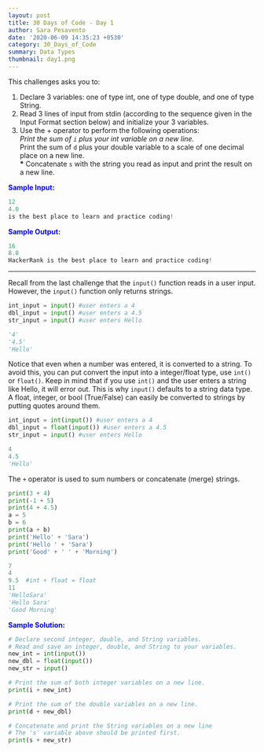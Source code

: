 ```yaml
---
layout: post
title: 30 Days of Code - Day 1 
author: Sara Pesavento
date: '2020-06-09 14:35:23 +0530'
category: 30_Days_of_Code
summary: Data Types
thumbnail: day1.png
---
```


This challenges asks you to:
1. Declare 3 variables: one of type int, one of type double, and one of type String.
2. Read 3 lines of input from stdin (according to the sequence given in the Input Format section below) and initialize your 3 variables.
3. Use the + operator to perform the following operations:
 <br>   <b>*</b> Print the sum of `i` plus your int variable on a new line.
  <br>  <b>*</b> Print the sum of `d` plus your double variable to a scale of one decimal place on a new line.
  <br>  <b>*</b> Concatenate `s` with the string you read as input and print the result on a new line.

<span style="color:blue">**Sample Input:**</span>
```c
12
4.0
is the best place to learn and practice coding!
```
<span style="color:blue">**Sample Output:**</span>
```c
16
8.0
HackerRank is the best place to learn and practice coding!
```

-------------------------------------------------------------------------
Recall from the last challenge that the `input()` function reads in a user input. However, the `input()` function only returns strings.
```python
int_input = input() #user enters a 4
dbl_input = input() #user enters a 4.5
str_input = input() #user enters Hello
```
```python
'4'
'4.5'
'Hello'
```
Notice that even when a number was entered, it is converted to a string. To avoid this, you can put convert the input into a integer/float type, use `int()` or `float()`. Keep in mind that if you use `int()` and the user enters a string like Hello, it will error out. This is why `input()` defaults to a string data type. A float, integer, or bool (True/False) can easily be converted to strings by putting quotes around them.
```python
int_input = int(input()) #user enters a 4
dbl_input = float(input()) #user enters a 4.5
str_input = input() #user enters Hello
```
```python
4
4.5
'Hello'
```

The `+` operator is used to sum numbers or concatenate (merge) strings. 
```python
print(3 + 4)
print(-1 + 5)
print(4 + 4.5)
a = 5
b = 6
print(a + b)
print('Hello' + 'Sara')
print('Hello ' + 'Sara')
print('Good' + ' ' + 'Morning')
```
```python
7
4
9.5  #int + float = float
11
'HelloSara'
'Hello Sara'
'Good Morning'
```

<span style="color:blue">**Sample Solution:**</span>
```python
# Declare second integer, double, and String variables.
# Read and save an integer, double, and String to your variables.
new_int = int(input())
new_dbl = float(input())
new_str = input()

# Print the sum of both integer variables on a new line.
print(i + new_int)

# Print the sum of the double variables on a new line.
print(d + new_dbl)

# Concatenate and print the String variables on a new line
# The 's' variable above should be printed first.
print(s + new_str)
```